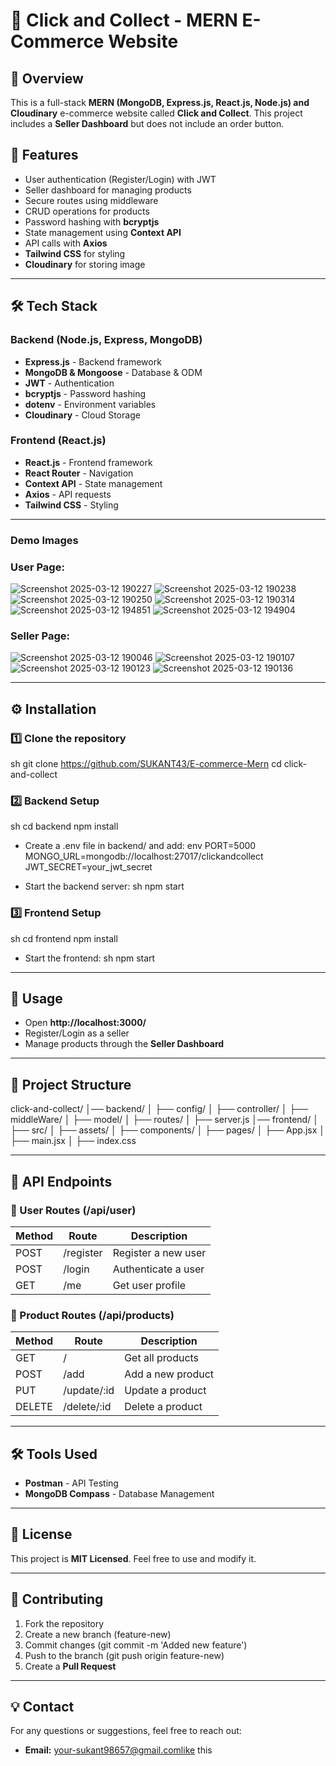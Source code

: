 # 🛒 Click and Collect - MERN E-Commerce Website

## 🚀 Overview
This is a full-stack **MERN (MongoDB, Express.js, React.js, Node.js) and Cloudinary** e-commerce website called **Click and Collect**. This project includes a **Seller Dashboard** but does not include an order button.

## 📌 Features
- User authentication (Register/Login) with JWT
- Seller dashboard for managing products
- Secure routes using middleware
- CRUD operations for products
- Password hashing with **bcryptjs**
- State management using **Context API**
- API calls with **Axios**
- **Tailwind CSS** for styling
- **Cloudinary** for storing image

---

## 🛠️ Tech Stack
### Backend (Node.js, Express, MongoDB)
- **Express.js** - Backend framework
- **MongoDB & Mongoose** - Database & ODM
- **JWT** - Authentication
- **bcryptjs** - Password hashing
- **dotenv** - Environment variables
- **Cloudinary** - Cloud Storage
  
### Frontend (React.js)
- **React.js** - Frontend framework
- **React Router** - Navigation
- **Context API** - State management
- **Axios** - API requests
- **Tailwind CSS** - Styling

---

### Demo Images

### User Page:
![Screenshot 2025-03-12 190227](https://github.com/user-attachments/assets/e90cec61-fb8a-4dd1-8839-8cbde442fce3)
![Screenshot 2025-03-12 190238](https://github.com/user-attachments/assets/c0bcb990-dd18-4416-99f8-d4536ec84e1e)
![Screenshot 2025-03-12 190250](https://github.com/user-attachments/assets/4b3ecf16-8929-49c3-9b98-cf25aee4b8b5)
![Screenshot 2025-03-12 190314](https://github.com/user-attachments/assets/c252234d-79d5-40e5-a10f-248d105f5085)
![Screenshot 2025-03-12 194851](https://github.com/user-attachments/assets/ae6849df-1392-4890-8f70-084743a86751)
![Screenshot 2025-03-12 194904](https://github.com/user-attachments/assets/6fc535ad-a861-4ea4-8373-7fa4ccc77d13)

### Seller Page:
![Screenshot 2025-03-12 190046](https://github.com/user-attachments/assets/4a30eefd-5c55-46b9-892c-8269044f76f0)
![Screenshot 2025-03-12 190107](https://github.com/user-attachments/assets/3e45c669-b2ce-46b5-91aa-b1ca70047b36)
![Screenshot 2025-03-12 190123](https://github.com/user-attachments/assets/0a2b752b-ce76-45d7-82cf-47c416f43118)
![Screenshot 2025-03-12 190136](https://github.com/user-attachments/assets/cff4ad31-1b4e-4817-8e59-72a19bf7d72b)

---
## ⚙️ Installation
### 1️⃣ Clone the repository
sh
git clone https://github.com/SUKANT43/E-commerce-Mern
cd click-and-collect


### 2️⃣ Backend Setup
sh
cd backend
npm install

- Create a .env file in backend/ and add:
env
PORT=5000
MONGO_URL=mongodb://localhost:27017/clickandcollect
JWT_SECRET=your_jwt_secret

- Start the backend server:
sh
npm start


### 3️⃣ Frontend Setup
sh
cd frontend
npm install

- Start the frontend:
sh
npm start


---

## 🚀 Usage
- Open **http://localhost:3000/**
- Register/Login as a seller
- Manage products through the **Seller Dashboard**

---

## 📂 Project Structure
click-and-collect/
│── backend/
│   ├── config/
│   ├── controller/
│   ├── middleWare/
│   ├── model/
│   ├── routes/
│   ├── server.js
│── frontend/
│   ├── src/
│   ├── assets/
│   ├── components/
│   ├── pages/
│   ├── App.jsx
│   ├── main.jsx
│   ├── index.css


---

## 📜 API Endpoints
### 🔹 User Routes (/api/user)
| Method | Route | Description |
|--------|------------|----------------|
| POST | /register | Register a new user |
| POST | /login | Authenticate a user |
| GET | /me | Get user profile |

### 🔹 Product Routes (/api/products)
| Method | Route | Description |
|--------|------------|----------------|
| GET | / | Get all products |
| POST | /add | Add a new product |
| PUT | /update/:id | Update a product |
| DELETE | /delete/:id | Delete a product |

---

## 🛠️ Tools Used
- **Postman** - API Testing
- **MongoDB Compass** - Database Management

---

## 📜 License
This project is **MIT Licensed**. Feel free to use and modify it.

---

## 🤝 Contributing
1. Fork the repository
2. Create a new branch (feature-new)
3. Commit changes (git commit -m 'Added new feature')
4. Push to the branch (git push origin feature-new)
5. Create a **Pull Request**

---

## 💡 Contact
For any questions or suggestions, feel free to reach out:
- **Email:** your-sukant98657@gmail.comlike this


